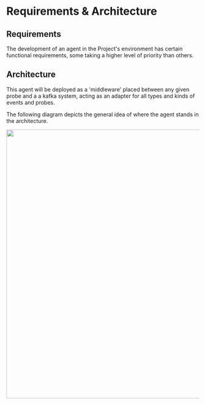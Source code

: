 # Requirements & Architecture
## Requirements

The development of an agent in the Project's environment has certain functional requirements, some taking a higher level of priority than others. 


## Architecture 

This agent will be deployed as a 'middleware' placed between any given probe and a a kafka system, acting as an adapter for all types and kinds of events and probes.

The following diagram depicts the general idea of where the agent stands in the architecture. 

<img src="https://i.imgur.com/W0TYHpG.png" center width="700">
